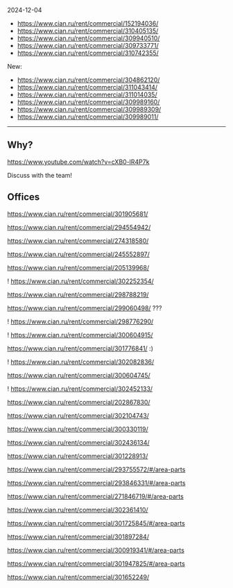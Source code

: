 2024-12-04

- https://www.cian.ru/rent/commercial/152194036/
- https://www.cian.ru/rent/commercial/310405135/
- https://www.cian.ru/rent/commercial/309940510/
- https://www.cian.ru/rent/commercial/309733771/
- https://www.cian.ru/rent/commercial/310742355/

New:
- https://www.cian.ru/rent/commercial/304862120/
- https://www.cian.ru/rent/commercial/311043414/
- https://www.cian.ru/rent/commercial/311014035/
- https://www.cian.ru/rent/commercial/309989160/
- https://www.cian.ru/rent/commercial/309989309/
- https://www.cian.ru/rent/commercial/309989011/

---

## Why?

https://www.youtube.com/watch?v=cXB0-lR4P7k

Discuss with the team!

## Offices

https://www.cian.ru/rent/commercial/301905681/

https://www.cian.ru/rent/commercial/294554942/

https://www.cian.ru/rent/commercial/274318580/

https://www.cian.ru/rent/commercial/245552897/

https://www.cian.ru/rent/commercial/205139968/

! https://www.cian.ru/rent/commercial/302252354/

https://www.cian.ru/rent/commercial/298788219/

https://www.cian.ru/rent/commercial/299060498/ ???

! https://www.cian.ru/rent/commercial/298776290/

! https://www.cian.ru/rent/commercial/300604915/

https://www.cian.ru/rent/commercial/301776841/ :)

! https://www.cian.ru/rent/commercial/302082836/

https://www.cian.ru/rent/commercial/300604745/

! https://www.cian.ru/rent/commercial/302452133/

https://www.cian.ru/rent/commercial/202867830/

https://www.cian.ru/rent/commercial/302104743/

https://www.cian.ru/rent/commercial/300330119/

https://www.cian.ru/rent/commercial/302436134/

https://www.cian.ru/rent/commercial/301228913/

https://www.cian.ru/rent/commercial/293755572/#/area-parts

https://www.cian.ru/rent/commercial/293846331/#/area-parts

https://www.cian.ru/rent/commercial/271846719/#/area-parts

https://www.cian.ru/rent/commercial/302361410/

https://www.cian.ru/rent/commercial/301725845/#/area-parts

https://www.cian.ru/rent/commercial/301897284/

https://www.cian.ru/rent/commercial/300919341/#/area-parts

https://www.cian.ru/rent/commercial/301947825/#/area-parts

https://www.cian.ru/rent/commercial/301652249/

